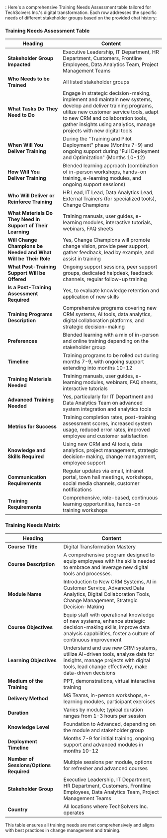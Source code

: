
: Here's a comprehensive Training Needs Assessment table tailored for TechSolvers Inc.'s digital transformation. Each row addresses the specific needs of different stakeholder groups based on the provided chat history:

### Training Needs Assessment Table

| Heading | Content |
|---|---|
| **Stakeholder Group Impacted** | Executive Leadership, IT Department, HR Department, Customers, Frontline Employees, Data Analytics Team, Project Management Teams |
| **Who Needs to be Trained** | All listed stakeholder groups |
| **What Tasks Do They Need to Do** | Engage in strategic decision-making, implement and maintain new systems, develop and deliver training programs, utilize new customer service tools, adapt to new CRM and collaboration tools, gather insights using analytics, manage projects with new digital tools |
| **When Will You Deliver Training** | During the "Training and Pilot Deployment" phase (Months 7-9) and ongoing support during "Full Deployment and Optimization" (Months 10-12) |
| **How Will You Deliver Training** | Blended learning approach (combination of in-person workshops, hands-on training, e-learning modules, and ongoing support sessions) |
| **Who Will Deliver or Reinforce Training** | HR Lead, IT Lead, Data Analytics Lead, External Trainers (for specialized tools), Change Champions |
| **What Materials Do They Need in Support of Their Learning** | Training manuals, user guides, e-learning modules, interactive tutorials, webinars, FAQ sheets |
| **Will Change Champions be Needed and What Will be Their Role** | Yes, Change Champions will promote change vision, provide peer support, gather feedback, lead by example, and assist in training |
| **What Post-Training Support Will be Offered** | Ongoing support sessions, peer support groups, dedicated helpdesk, feedback channels, regular follow-up training |
| **Is a Post-Training Assessment Required** | Yes, to evaluate knowledge retention and application of new skills |
| **Training Programs Description** | Comprehensive programs covering new CRM systems, AI tools, data analytics, digital collaboration platforms, and strategic decision-making |
| **Preferences** | Blended learning with a mix of in-person and online training depending on the stakeholder group |
| **Timeline** | Training programs to be rolled out during months 7-9, with ongoing support extending into months 10-12 |
| **Training Materials Needed** | Training manuals, user guides, e-learning modules, webinars, FAQ sheets, interactive tutorials |
| **Advanced Training Needed** | Yes, particularly for IT Department and Data Analytics Team on advanced system integration and analytics tools |
| **Metrics for Success** | Training completion rates, post-training assessment scores, increased system usage, reduced error rates, improved employee and customer satisfaction |
| **Knowledge and Skills Required** | Using new CRM and AI tools, data analytics, project management, strategic decision-making, change management, employee support |
| **Communication Requirements** | Regular updates via email, intranet portal, town hall meetings, workshops, social media channels, customer notifications |
| **Training Requirements** | Comprehensive, role-based, continuous learning opportunities, hands-on training workshops

### Training Needs Matrix

| Heading | Content |
|---|---|
| **Course Title** | Digital Transformation Mastery |
| **Course Description** | A comprehensive program designed to equip employees with the skills needed to embrace and leverage new digital tools and processes. |
| **Module Name** | Introduction to New CRM Systems, AI in Customer Service, Advanced Data Analytics, Digital Collaboration Tools, Change Management, Strategic Decision-Making |
| **Course Objectives** | Equip staff with operational knowledge of new systems, enhance strategic decision-making skills, improve data analysis capabilities, foster a culture of continuous improvement |
| **Learning Objectives** | Understand and use new CRM systems, utilize AI-driven tools, analyze data for insights, manage projects with digital tools, lead change effectively, make data-driven decisions |
| **Medium of the Training** | PPT, demonstrations, virtual interactive training |
| **Delivery Method** | MS Teams, in-person workshops, e-learning modules, participant exercises |
| **Duration** | Varies by module; typical duration ranges from 1-3 hours per session |
| **Knowledge Level** | Foundation to Advanced, depending on the module and stakeholder group |
| **Deployment Timeline** | Months 7-9 for initial training, ongoing support and advanced modules in months 10-12 |
| **Number of Sessions/Options Required** | Multiple sessions per module, options for refresher and advanced courses |
| **Stakeholder Group** | Executive Leadership, IT Department, HR Department, Customers, Frontline Employees, Data Analytics Team, Project Management Teams |
| **Country** | All locations where TechSolvers Inc. operates |

This table ensures all training needs are met comprehensively and aligns with best practices in change management and training.
